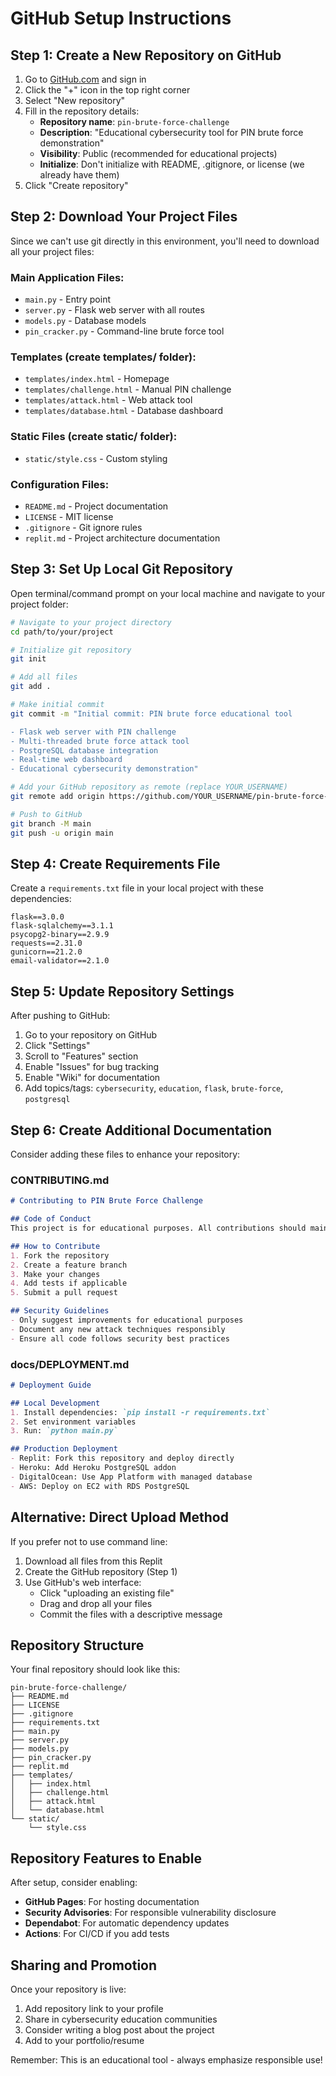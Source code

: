 # GitHub Setup Instructions

## Step 1: Create a New Repository on GitHub

1. Go to [GitHub.com](https://github.com) and sign in
2. Click the "+" icon in the top right corner
3. Select "New repository"
4. Fill in the repository details:
   - **Repository name**: `pin-brute-force-challenge`
   - **Description**: "Educational cybersecurity tool for PIN brute force demonstration"
   - **Visibility**: Public (recommended for educational projects)
   - **Initialize**: Don't initialize with README, .gitignore, or license (we already have them)
5. Click "Create repository"

## Step 2: Download Your Project Files

Since we can't use git directly in this environment, you'll need to download all your project files:

### Main Application Files:
- `main.py` - Entry point
- `server.py` - Flask web server with all routes
- `models.py` - Database models
- `pin_cracker.py` - Command-line brute force tool

### Templates (create templates/ folder):
- `templates/index.html` - Homepage
- `templates/challenge.html` - Manual PIN challenge
- `templates/attack.html` - Web attack tool
- `templates/database.html` - Database dashboard

### Static Files (create static/ folder):
- `static/style.css` - Custom styling

### Configuration Files:
- `README.md` - Project documentation
- `LICENSE` - MIT license
- `.gitignore` - Git ignore rules
- `replit.md` - Project architecture documentation

## Step 3: Set Up Local Git Repository

Open terminal/command prompt on your local machine and navigate to your project folder:

```bash
# Navigate to your project directory
cd path/to/your/project

# Initialize git repository
git init

# Add all files
git add .

# Make initial commit
git commit -m "Initial commit: PIN brute force educational tool

- Flask web server with PIN challenge
- Multi-threaded brute force attack tool
- PostgreSQL database integration
- Real-time web dashboard
- Educational cybersecurity demonstration"

# Add your GitHub repository as remote (replace YOUR_USERNAME)
git remote add origin https://github.com/YOUR_USERNAME/pin-brute-force-challenge.git

# Push to GitHub
git branch -M main
git push -u origin main
```

## Step 4: Create Requirements File

Create a `requirements.txt` file in your local project with these dependencies:

```
flask==3.0.0
flask-sqlalchemy==3.1.1
psycopg2-binary==2.9.9
requests==2.31.0
gunicorn==21.2.0
email-validator==2.1.0
```

## Step 5: Update Repository Settings

After pushing to GitHub:

1. Go to your repository on GitHub
2. Click "Settings"
3. Scroll to "Features" section
4. Enable "Issues" for bug tracking
5. Enable "Wiki" for documentation
6. Add topics/tags: `cybersecurity`, `education`, `flask`, `brute-force`, `postgresql`

## Step 6: Create Additional Documentation

Consider adding these files to enhance your repository:

### CONTRIBUTING.md
```markdown
# Contributing to PIN Brute Force Challenge

## Code of Conduct
This project is for educational purposes. All contributions should maintain ethical standards.

## How to Contribute
1. Fork the repository
2. Create a feature branch
3. Make your changes
4. Add tests if applicable
5. Submit a pull request

## Security Guidelines
- Only suggest improvements for educational purposes
- Document any new attack techniques responsibly
- Ensure all code follows security best practices
```

### docs/DEPLOYMENT.md
```markdown
# Deployment Guide

## Local Development
1. Install dependencies: `pip install -r requirements.txt`
2. Set environment variables
3. Run: `python main.py`

## Production Deployment
- Replit: Fork this repository and deploy directly
- Heroku: Add Heroku PostgreSQL addon
- DigitalOcean: Use App Platform with managed database
- AWS: Deploy on EC2 with RDS PostgreSQL
```

## Alternative: Direct Upload Method

If you prefer not to use command line:

1. Download all files from this Replit
2. Create the GitHub repository (Step 1)
3. Use GitHub's web interface:
   - Click "uploading an existing file"
   - Drag and drop all your files
   - Commit the files with a descriptive message

## Repository Structure

Your final repository should look like this:

```
pin-brute-force-challenge/
├── README.md
├── LICENSE
├── .gitignore
├── requirements.txt
├── main.py
├── server.py
├── models.py
├── pin_cracker.py
├── replit.md
├── templates/
│   ├── index.html
│   ├── challenge.html
│   ├── attack.html
│   └── database.html
└── static/
    └── style.css
```

## Repository Features to Enable

After setup, consider enabling:

- **GitHub Pages**: For hosting documentation
- **Security Advisories**: For responsible vulnerability disclosure
- **Dependabot**: For automatic dependency updates
- **Actions**: For CI/CD if you add tests

## Sharing and Promotion

Once your repository is live:

1. Add repository link to your profile
2. Share in cybersecurity education communities
3. Consider writing a blog post about the project
4. Add to your portfolio/resume

Remember: This is an educational tool - always emphasize responsible use!